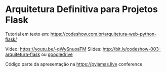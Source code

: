 # Arquitetura Definitiva para Projetos Flask

Tutorial em texto em: https://codeshow.com.br/arquitetura-web-python-flask/

Video: https://youtu.be/-qWySnuoaTM
Slides: http://bit.ly/codeshow-003-arquitetura-flask ou [googledrive](https://docs.google.com/presentation/d/e/2PACX-1vTZfj2xF3-Nf4NZO8V4HNr2rQNt0ci2kP19OT3Uhrzljl7MZj5Txl_AVlNt4upnCl3aYEJDAfiELpd7/pub?start=false&loop=false&delayms=15000)

Código parte da apresentação na https://pyjamas.live conference
